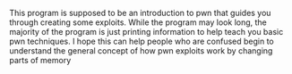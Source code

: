 This program is supposed to be an introduction to pwn that guides you through creating some exploits. While the program may look long, the majority of the program is just printing information to help teach you basic pwn techniques. I hope this can help people who are confused begin to understand the general concept of how pwn exploits work by changing parts of memory
